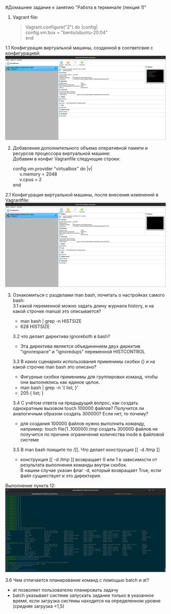 #Домашнее задание к занятию "Работа в терминале (лекция 1)"

1. Vagrant file:
   >Vagrant.configure("2") do |config|  
   config.vm.box = "bento/ubuntu-20.04"  
   end

1.1 Конфигурация виртуальной машины, созданной в соответсвие с конфигурацией:  
![alt text](screenshots/vbox_screenshot-1.png "Базовая конфигурация")  

2. Добавление дополнительного объема оперативной памяти и ресурсов процессора виртуальной машине:  
Добавим в конфиг Vagranfile следующие строки:  

   config.vm.provider "virtualbox" do |v|  
   &ensp;&ensp;&ensp;v.memory = 2048  
   &ensp;&ensp;&ensp;v.cpus = 2  
   end

2.1 Конфигурация виртуальной машины, после внесения изменений в Vagrantfile:  
![alt text](screenshots/vbox_screenshot-2.png "Измененная конфигурация")

3. Ознакомиться с разделами man bash, почитать о настройках самого bash:  
   3.1 какой переменной можно задать длину журнала history, и на какой строчке manual это описывается?
   * man bash | grep -n HISTSIZE  
   * 628 HISTSIZE  
   
   3.2 что делает директива ignoreboth в bash?  
   * Эта директива является объединением двух директив "ignorespace" и "ignoredups" переменной HISTCONTROL  

   3.3 В каких сценариях использования применимы скобки {} и на какой строчке man bash это описано?  
   * Фигурные скобки применимы для группировки команд, чтобы они выполнялись как единое целое.
   * man bash | grep -n '{ list; }'
   * 205 { list; }
   
   3.4 С учётом ответа на предыдущий вопрос, как создать однократным вызовом touch 100000 файлов? Получится ли аналогичным образом создать 300000? Если нет, то почему?  
   * для создания 100000 файлов нужно выполнить команду, например:  touch file{1..100000}.tmp
   создать 300000 файлов не получится по причине ограничения количества inode в файловой системе  
   
   3.5 В man bash поищите по /\[\[. Что делает конструкция [[ -d /tmp ]]
   * конструкция [[ -d /tmp ]] возвращает 0 или 1 в зависимости от результата выполнения команды внутри скобок.  
   В нашем случае указан флаг -d, который возвращает True, если файл сущиествует и это директория.

Выполнение пункта 12:  
![alt text](screenshots/vbox_screenshot-3.png "Выполнение пункта 12")  


  3.6 Чем отличается планирование команд с помощью batch и at?  
  * at	позволяет пользователю планировать задачу
  * batch	указывает системе запускать задание только в указанное время, если загрузка системы находится на определенном уровне (средняя загрузка <1,5)  


   